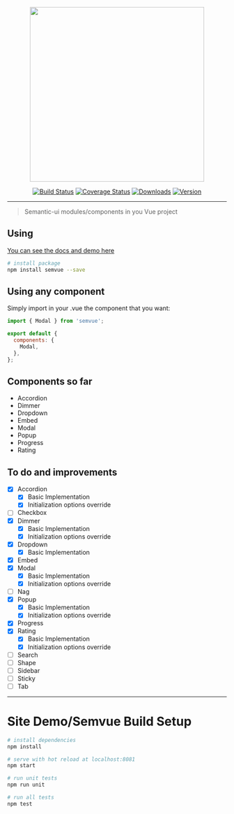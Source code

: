 <p align="center"><a href="https://guilhermewaess.github.io/SemVue" target="_blank"><img width="400"src="https://guilhermewaess.github.io/SemVue/static/img/logo.412b713.png"></a></p>

<p align="center">
  <a href="https://circleci.com/gh/guilhermewaess/SemVue/tree/master"><img src="https://img.shields.io/circleci/project/guilhermewaess/SemVue/master.svg" alt="Build Status"></a>
  <a href="https://codecov.io/github/guilhermewaess/SemVue?branch=master"><img src="https://img.shields.io/codecov/c/github/guilhermewaess/SemVue/master.svg" alt="Coverage Status"></a>
  <a href="https://www.npmjs.com/package/semvue"><img src="https://img.shields.io/npm/dm/semvue.svg" alt="Downloads"></a>
  <a href="https://www.npmjs.com/package/semvue"><img src="https://img.shields.io/npm/v/semvue.svg" alt="Version"></a>
</p>


----------

> Semantic-ui modules/components in you Vue project

## Using

[You can see the docs and demo here](https://guilhermewaess.github.io/SemVue)

``` bash
# install package
npm install semvue --save
```

## Using any component

Simply import in your .vue the component that you want:
``` javascript
import { Modal } from 'semvue';

export default {
  components: {
    Modal,
  },
};
```

## Components so far

 - Accordion
 - Dimmer
 - Dropdown
 - Embed
 - Modal
 - Popup
 - Progress
 - Rating

## To do and improvements
- [x] Accordion
  - [x] Basic Implementation
  - [x] Initialization options override 
- [ ] Checkbox
- [x] Dimmer
  - [x] Basic Implementation
  - [x] Initialization options override 
- [x] Dropdown
  - [x] Basic Implementation
- [x] Embed
- [x] Modal
  - [x] Basic Implementation
  - [x] Initialization options override 
 - [ ] Nag
 - [x] Popup
   - [x] Basic Implementation
   - [x] Initialization options override 
 - [x] Progress
 - [x] Rating
   - [x] Basic Implementation
   - [x] Initialization options override 
 - [ ] Search
 - [ ] Shape
 - [ ] Sidebar
 - [ ] Sticky
 - [ ] Tab
------

# Site Demo/Semvue Build Setup

``` bash
# install dependencies
npm install

# serve with hot reload at localhost:8081
npm start

# run unit tests
npm run unit

# run all tests
npm test
```
